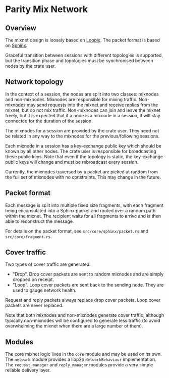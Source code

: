 # Parity Mix Network

## Overview

The mixnet design is loosely based on
[Loopix](https://www.usenix.org/system/files/conference/usenixsecurity17/sec17-piotrowska.pdf). The
packet format is based on
[Sphinx](http://www0.cs.ucl.ac.uk/staff/G.Danezis/papers/sphinx-eprint.pdf).

Graceful transition between sessions with different topologies is supported, but the transition
phase and topologies must be synchronised between nodes by the crate user.

## Network topology

In the context of a session, the nodes are split into two classes: mixnodes and non-mixnodes.
Mixnodes are responsible for mixing traffic. Non-mixnodes may send requests into the mixnet and
receive replies from the mixnet, but do not mix traffic. Non-mixnodes can join and leave the mixnet
freely, but it is expected that if a node is a mixnode in a session, it will stay connected for the
duration of the session.

The mixnodes for a session are provided by the crate user. They need not be related in any way to
the mixnodes for the previous/following sessions.

Each mixnode in a session has a key-exchange public key which should be known by all other nodes.
The crate user is responsible for broadcasting these public keys. Note that even if the topology is
static, the key-exchange public keys will change and must be rebroadcast every session.

Currently, the mixnodes traversed by a packet are picked at random from the full set of mixnodes
with no constraints. This may change in the future.

## Packet format

Each message is split into multiple fixed size fragments, with each fragment being encapsulated into
a Sphinx packet and routed over a random path within the mixnet. The recipient waits for all
fragments to arrive and is then able to reconstruct the message.

For details on the packet format, see `src/core/sphinx/packet.rs` and `src/core/fragment.rs`.

## Cover traffic

Two types of cover traffic are generated:

- "Drop". Drop cover packets are sent to random mixnodes and are simply dropped on receipt.
- "Loop". Loop cover packets are sent back to the sending node. They are used to gauge network
  health.

Request and reply packets always replace drop cover packets. Loop cover packets are never replaced.

Note that both mixnodes and non-mixnodes generate cover traffic, although typically non-mixnodes
will be configured to generate less traffic (to avoid overwhelming the mixnet when there are a large
number of them).

## Modules

The core mixnet logic lives in the `core` module and may be used on its own. The `network` module
provides a libp2p `NetworkBehaviour` implementation. The `request_manager` and `reply_manager`
modules provide a very simple reliable delivery layer.
